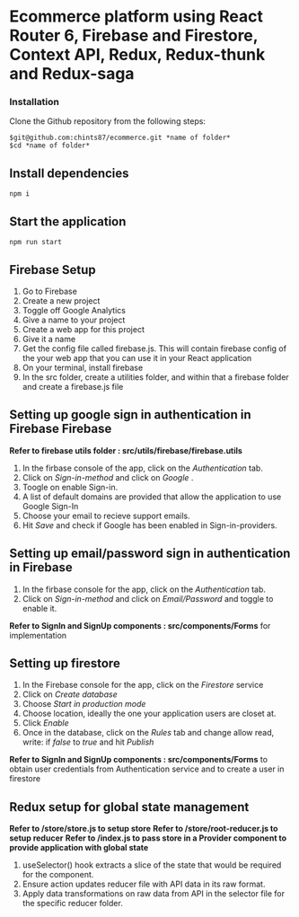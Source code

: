 # Ecommerce platform using React Router 6, Firebase and Firestore, Context API, Redux, Redux-thunk and Redux-saga

### Installation
Clone the Github repository from the following steps:
```
$git@github.com:chints87/ecommerce.git *name of folder*
$cd *name of folder*
```
## Install dependencies
```
npm i
```

## Start the application
```
npm run start
```

## Firebase Setup

1. Go to Firebase
2. Create a new project
3. Toggle off Google Analytics
4. Give a name to your project
5. Create a web app for this project
6. Give it a name
7. Get the config file called firebase.js. This will contain firebase config of the your web app that you can use it in your React application
8. On your terminal, install firebase
9. In the src folder, create a utilities folder, and within that a firebase folder and create a firebase.js file

## Setting up google sign in authentication in Firebase Firebase

**Refer to firebase utils folder : src/utils/firebase/firebase.utils**

1. In the firbase console of the app, click on the *Authentication* tab.
2. Click on *Sign-in-method* and click on *Google* .
3. Toogle on enable Sign-in.
4. A list of default domains are provided that allow the application to use Google Sign-In
7. Choose your email to recieve support emails.
8. Hit *Save* and check if Google has been enabled in Sign-in-providers.

## Setting up email/password sign in authentication in Firebase

1. In the firbase console for the app, click on the *Authentication* tab.
2. Click on *Sign-in-method* and click on *Email/Password* and toggle to enable it.

**Refer to SignIn and SignUp components : src/components/Forms** for implementation

## Setting up firestore

1. In the Firebase console for the app, click on the *Firestore* service
2. Click on *Create database*
3. Choose *Start in production mode*
4. Choose location, ideally the one your application users are closet at.
5. Click *Enable*
6. Once in the database, click on the *Rules* tab and
   change allow read, write: if *false* to *true* and hit *Publish*

**Refer to SignIn and SignUp components : src/components/Forms** to obtain user
credentials from Authentication service and to create a user in firestore   
   

## Redux setup for global state management

**Refer to /store/store.js to setup store**
**Refer to /store/root-reducer.js to setup reducer**
**Refer to /index.js to pass store in a Provider component to provide application with global state**

1. useSelector() hook extracts a slice of the state that
   would be required for the component. 
2. Ensure action updates reducer file with API data in its raw format.
3. Apply data transformations on raw data from API in the selector file for the specific reducer folder.













